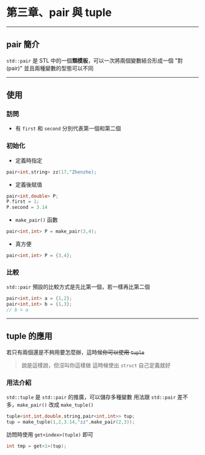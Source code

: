 # 第三章、pair 與 tuple
---

## pair 簡介
`std::pair` 是 STL 中的一個**類模板**，可以一次將兩個變數結合形成一個 "對(pair)"
並且兩種變數的型態可以不同

---

## 使用
### 訪問
- 有 `first` 和 `second`  分別代表第一個和第二個
### 初始化
- 定義時指定
```cpp
pair<int,string> zz(17,"Zhenzhe);
```
- 定義後賦值
```cpp
pair<int,double> P;
P.first = 1;
P.second = 3.14
```
- `make_pair()` 函數
```cpp
pair<int,int> P = make_pair(3,4);
```
- 真方便
```cpp
pair<int,int> P = {3,4};
```
### 比較
`std::pair` 預設的比較方式是先比第一個，若一樣再比第二個
```cpp
pair<int,int> a = {1,2};
pair<int,int> b = {1,3};
// b > a
```

---

## tuple 的應用
若只有兩個還是不夠用要怎麼辦，這時候~~你可以使用 `tuple`~~
> 說是這樣說，但沒叫你這樣做
> 這時候使出 `struct` 自己定義就好

### 用法介紹
`std::tuple` 是 `std::pair` 的推廣，可以儲存多種變數
用法跟 `std::pair` 差不多，`make_pair()` 改成 `make_tuple()`
```cpp
tuple<int,int,double,string,pair<int,int>> tup;
tup = make_tuple(1,2,3.14,"zz",make_pair(2,3));
```
訪問時使用 `get<index>(tuple)` 即可
```cpp
int tmp = get<1>(tup);
```